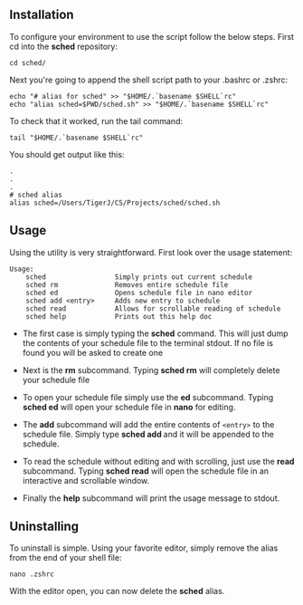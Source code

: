## Installation
To configure your environment to use the script follow the below steps. First
cd into the **sched** repository:

```
cd sched/
```

Next you're going to append the shell script path to your .bashrc or .zshrc:

```
echo "# alias for sched" >> "$HOME/.`basename $SHELL`rc"
echo "alias sched=$PWD/sched.sh" >> "$HOME/.`basename $SHELL`rc"
```

To check that it worked, run the tail command:

```
tail "$HOME/.`basename $SHELL`rc"
```

You should get output like this:

```
.
.
.
# sched alias
alias sched=/Users/TigerJ/CS/Projects/sched/sched.sh
```

## Usage
Using the utility is very straightforward. First look over the usage statement:

```
Usage:
    sched                 Simply prints out current schedule
    sched rm              Removes entire schedule file
    sched ed              Opens schedule file in nano editor
    sched add <entry>     Adds new entry to schedule
    sched read            Allows for scrollable reading of schedule
    sched help            Prints out this help doc
```

 * The first case is simply typing the **sched** command. This will just dump
the contents of your schedule file to the terminal stdout. If no file is found
you will be asked to create one

* Next is the **rm** subcommand. Typing **sched rm** will completely delete your
schedule file

* To open your schedule file simply use the **ed** subcommand. Typing
**sched ed** will open your schedule file in **nano** for editing.

* The **add** subcommand will add the entire contents of ```<entry>``` to the
schedule file. Simply type **sched add <entry>** and it will be appended to
the schedule.

* To read the schedule without editing and with scrolling, just use the **read**
subcommand. Typing **sched read** will open the schedule file in an interactive
and scrollable window.

* Finally the **help** subcommand will print the usage message to stdout.

## Uninstalling
To uninstall is simple. Using your favorite editor, simply remove the alias
from the end of your shell file:

```
nano .zshrc
```

With the editor open, you can now delete the **sched** alias.
